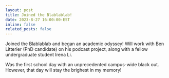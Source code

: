 ```yaml
---
layout: post
title: Joined the Blablablab!
date: 2023-8-27 16:00:00-EST
inline: false
related_posts: false
---
```


Joined the Blablablab and began an academic odyssey! Will work with Ben Litterier (PhD candidate) on his podcast project, along with a fellow undergraduate student Irena Li. 

Was the first school day with an unprecedented campus-wide black out. However, that day will stay the brighest in my memory! 
